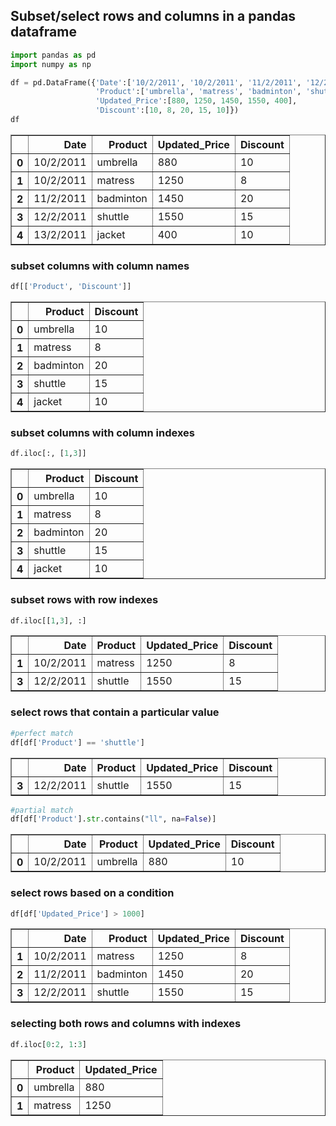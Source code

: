 ## Subset/select rows and columns in a pandas dataframe


```python
import pandas as pd
import numpy as np
```


```python
df = pd.DataFrame({'Date':['10/2/2011', '10/2/2011', '11/2/2011', '12/2/2011', '13/2/2011'],
                   'Product':['umbrella', 'matress', 'badminton', 'shuttle', 'jacket'],
                   'Updated_Price':[880, 1250, 1450, 1550, 400],
                   'Discount':[10, 8, 20, 15, 10]})
df
```




<div>
<style scoped>
    .dataframe tbody tr th:only-of-type {
        vertical-align: middle;
    }

    .dataframe tbody tr th {
        vertical-align: top;
    }

    .dataframe thead th {
        text-align: right;
    }
</style>
<table border="1" class="dataframe">
  <thead>
    <tr style="text-align: right;">
      <th></th>
      <th>Date</th>
      <th>Product</th>
      <th>Updated_Price</th>
      <th>Discount</th>
    </tr>
  </thead>
  <tbody>
    <tr>
      <th>0</th>
      <td>10/2/2011</td>
      <td>umbrella</td>
      <td>880</td>
      <td>10</td>
    </tr>
    <tr>
      <th>1</th>
      <td>10/2/2011</td>
      <td>matress</td>
      <td>1250</td>
      <td>8</td>
    </tr>
    <tr>
      <th>2</th>
      <td>11/2/2011</td>
      <td>badminton</td>
      <td>1450</td>
      <td>20</td>
    </tr>
    <tr>
      <th>3</th>
      <td>12/2/2011</td>
      <td>shuttle</td>
      <td>1550</td>
      <td>15</td>
    </tr>
    <tr>
      <th>4</th>
      <td>13/2/2011</td>
      <td>jacket</td>
      <td>400</td>
      <td>10</td>
    </tr>
  </tbody>
</table>
</div>



### subset columns with column names


```python
df[['Product', 'Discount']]
```




<div>
<style scoped>
    .dataframe tbody tr th:only-of-type {
        vertical-align: middle;
    }

    .dataframe tbody tr th {
        vertical-align: top;
    }

    .dataframe thead th {
        text-align: right;
    }
</style>
<table border="1" class="dataframe">
  <thead>
    <tr style="text-align: right;">
      <th></th>
      <th>Product</th>
      <th>Discount</th>
    </tr>
  </thead>
  <tbody>
    <tr>
      <th>0</th>
      <td>umbrella</td>
      <td>10</td>
    </tr>
    <tr>
      <th>1</th>
      <td>matress</td>
      <td>8</td>
    </tr>
    <tr>
      <th>2</th>
      <td>badminton</td>
      <td>20</td>
    </tr>
    <tr>
      <th>3</th>
      <td>shuttle</td>
      <td>15</td>
    </tr>
    <tr>
      <th>4</th>
      <td>jacket</td>
      <td>10</td>
    </tr>
  </tbody>
</table>
</div>



### subset columns with column indexes


```python
df.iloc[:, [1,3]]
```




<div>
<style scoped>
    .dataframe tbody tr th:only-of-type {
        vertical-align: middle;
    }

    .dataframe tbody tr th {
        vertical-align: top;
    }

    .dataframe thead th {
        text-align: right;
    }
</style>
<table border="1" class="dataframe">
  <thead>
    <tr style="text-align: right;">
      <th></th>
      <th>Product</th>
      <th>Discount</th>
    </tr>
  </thead>
  <tbody>
    <tr>
      <th>0</th>
      <td>umbrella</td>
      <td>10</td>
    </tr>
    <tr>
      <th>1</th>
      <td>matress</td>
      <td>8</td>
    </tr>
    <tr>
      <th>2</th>
      <td>badminton</td>
      <td>20</td>
    </tr>
    <tr>
      <th>3</th>
      <td>shuttle</td>
      <td>15</td>
    </tr>
    <tr>
      <th>4</th>
      <td>jacket</td>
      <td>10</td>
    </tr>
  </tbody>
</table>
</div>



### subset rows with row indexes


```python
df.iloc[[1,3], :]
```




<div>
<style scoped>
    .dataframe tbody tr th:only-of-type {
        vertical-align: middle;
    }

    .dataframe tbody tr th {
        vertical-align: top;
    }

    .dataframe thead th {
        text-align: right;
    }
</style>
<table border="1" class="dataframe">
  <thead>
    <tr style="text-align: right;">
      <th></th>
      <th>Date</th>
      <th>Product</th>
      <th>Updated_Price</th>
      <th>Discount</th>
    </tr>
  </thead>
  <tbody>
    <tr>
      <th>1</th>
      <td>10/2/2011</td>
      <td>matress</td>
      <td>1250</td>
      <td>8</td>
    </tr>
    <tr>
      <th>3</th>
      <td>12/2/2011</td>
      <td>shuttle</td>
      <td>1550</td>
      <td>15</td>
    </tr>
  </tbody>
</table>
</div>



### select rows that contain a particular value


```python
#perfect match
df[df['Product'] == 'shuttle']
```




<div>
<style scoped>
    .dataframe tbody tr th:only-of-type {
        vertical-align: middle;
    }

    .dataframe tbody tr th {
        vertical-align: top;
    }

    .dataframe thead th {
        text-align: right;
    }
</style>
<table border="1" class="dataframe">
  <thead>
    <tr style="text-align: right;">
      <th></th>
      <th>Date</th>
      <th>Product</th>
      <th>Updated_Price</th>
      <th>Discount</th>
    </tr>
  </thead>
  <tbody>
    <tr>
      <th>3</th>
      <td>12/2/2011</td>
      <td>shuttle</td>
      <td>1550</td>
      <td>15</td>
    </tr>
  </tbody>
</table>
</div>




```python
#partial match
df[df['Product'].str.contains("ll", na=False)]
```




<div>
<style scoped>
    .dataframe tbody tr th:only-of-type {
        vertical-align: middle;
    }

    .dataframe tbody tr th {
        vertical-align: top;
    }

    .dataframe thead th {
        text-align: right;
    }
</style>
<table border="1" class="dataframe">
  <thead>
    <tr style="text-align: right;">
      <th></th>
      <th>Date</th>
      <th>Product</th>
      <th>Updated_Price</th>
      <th>Discount</th>
    </tr>
  </thead>
  <tbody>
    <tr>
      <th>0</th>
      <td>10/2/2011</td>
      <td>umbrella</td>
      <td>880</td>
      <td>10</td>
    </tr>
  </tbody>
</table>
</div>



### select rows based on a condition


```python
df[df['Updated_Price'] > 1000]
```




<div>
<style scoped>
    .dataframe tbody tr th:only-of-type {
        vertical-align: middle;
    }

    .dataframe tbody tr th {
        vertical-align: top;
    }

    .dataframe thead th {
        text-align: right;
    }
</style>
<table border="1" class="dataframe">
  <thead>
    <tr style="text-align: right;">
      <th></th>
      <th>Date</th>
      <th>Product</th>
      <th>Updated_Price</th>
      <th>Discount</th>
    </tr>
  </thead>
  <tbody>
    <tr>
      <th>1</th>
      <td>10/2/2011</td>
      <td>matress</td>
      <td>1250</td>
      <td>8</td>
    </tr>
    <tr>
      <th>2</th>
      <td>11/2/2011</td>
      <td>badminton</td>
      <td>1450</td>
      <td>20</td>
    </tr>
    <tr>
      <th>3</th>
      <td>12/2/2011</td>
      <td>shuttle</td>
      <td>1550</td>
      <td>15</td>
    </tr>
  </tbody>
</table>
</div>



### selecting both rows and columns with indexes


```python
df.iloc[0:2, 1:3]
```




<div>
<style scoped>
    .dataframe tbody tr th:only-of-type {
        vertical-align: middle;
    }

    .dataframe tbody tr th {
        vertical-align: top;
    }

    .dataframe thead th {
        text-align: right;
    }
</style>
<table border="1" class="dataframe">
  <thead>
    <tr style="text-align: right;">
      <th></th>
      <th>Product</th>
      <th>Updated_Price</th>
    </tr>
  </thead>
  <tbody>
    <tr>
      <th>0</th>
      <td>umbrella</td>
      <td>880</td>
    </tr>
    <tr>
      <th>1</th>
      <td>matress</td>
      <td>1250</td>
    </tr>
  </tbody>
</table>
</div>




```python

```
